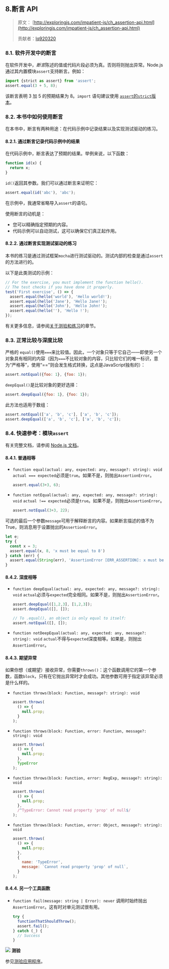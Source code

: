 ## 8.断言 API

> 原文： [http://exploringjs.com/impatient-js/ch_assertion-api.html](http://exploringjs.com/impatient-js/ch_assertion-api.html)
> 
> 贡献者：[lq920320](https://github.com/lq920320)

### 8.1. 软件开发中的断言

在软件开发中，*断言*陈述的值或代码片段必须为真。否则将则抛出异常。Node.js 通过其内置模块`assert`支持断言。例如：

```js
import {strict as assert} from 'assert';
assert.equal(3 + 5, 8);
```

该断言表明 3 加 5 的预期结果为 8。`import` 语句建议使用 [`assert`的`strict`版本](https://nodejs.org/api/assert.html#assert_strict_mode)。

### 8.2. 本书中如何使用断言

在本书中，断言有两种用途：在代码示例中记录结果以及实现测试驱动的练习。

#### 8.2.1. 通过断言记录代码示例中的结果

在代码示例中，断言表达了预期的结果。举例来说，以下函数：

```js
function id(x) {
  return x;
}
```

`id()`返回其参数。我们可以通过断言来证明它：

```js
assert.equal(id('abc'), 'abc');
```

在示例中，我通常省略导入`assert`的语句。

使用断言的动机是：
- 您可以精确指定预期的内容。
- 代码示例可以自动测试，这可以确保它们真正起作用。

#### 8.2.2. 通过断言实现测试驱动的练习

本书的练习是通过测试框架`mocha`进行测试驱动的。测试内部的检查是通过`assert`的方法进行的。

以下是此类测试的示例：

```js
// For the exercise, you must implement the function hello().
// The test checks if you have done it properly.
test('First exercise', () => {
  assert.equal(hello('world'), 'Hello world!');
  assert.equal(hello('Jane'), 'Hello Jane!');
  assert.equal(hello('John'), 'Hello John!');
  assert.equal(hello(''), 'Hello !');
});
```

有关更多信息，请参阅[关于测验和练习](/docs/11.md#91测验)的章节。

### 8.3. 正常比较与深度比较

严格的 `equal()`使用`===`来比较值。因此，一个对象只等于它自己——即使另一个对象具有相同的内容（因为`===`不比较对象的内容，只比较它们的唯一标识，意为“严格等”，使用“==”则会发生格式转换，这点是JavaScript独有的）：

```js
assert.notEqual({foo: 1}, {foo: 1});
```

`deepEqual()`是比较对象的更好选择：

```js
assert.deepEqual({foo: 1}, {foo: 1});
```

此方法也适用于数组：

```js
assert.notEqual(['a', 'b', 'c'], ['a', 'b', 'c']);
assert.deepEqual(['a', 'b', 'c'], ['a', 'b', 'c']);
```

### 8.4. 快速参考：模块`assert`

有关完整文档，请参阅 [Node.js 文档](https://nodejs.org/api/assert.html)。

#### 8.4.1. 普通相等

-   `function equal(actual: any, expected: any, message?: string): void`
    `actual === expected`必须是`true`。如果不是，则抛出`AssertionError`。
    
    ```js
    assert.equal(3+3, 6);
    ```

-   `function notEqual(actual: any, expected: any, message?: string): void`
    `actual !== expected`必须是`true`。如果不是，则抛出`AssertionError`。
    
    ```js
    assert.notEqual(3+3, 22);
    ```

可选的最后一个参数`message`可用于解释断言的内容。如果断言描述的值不为True，则消息用于设置抛出的`AssertionError`。

```js
let e;
try {
  const x = 3;
  assert.equal(x, 8, 'x must be equal to 8')
} catch (err) {
  assert.equal(String(err), 'AssertionError [ERR_ASSERTION]: x must be equal to 8');
}
```

#### 8.4.2. 深度相等

*   `function deepEqual(actual: any, expected: any, message?: string): void`
    `actual`必须与`expected`完全相同。如果不是，则抛出`AssertionError`。
    
    ```js
    assert.deepEqual([1,2,3], [1,2,3]);
    assert.deepEqual([], []);
    
    // To .equal(), an object is only equal to itself:
    assert.notEqual([], []);
    ```

*   `function notDeepEqual(actual: any, expected: any, message?: string): void`
    `actual`不得与`expected`深度相等。如果是，则抛出`AssertionError`。

#### 8.4.3. 期望异常

如果你想（或期望）接收异常，你需要`throws()`：这个函数调用它的第一个参数，函数`block`，只有在它抛出异常时才会成功。其他参数可用于指定该异常必须是什么样的。

- `function throws(block: Function, message?: string): void`

    ```js
    assert.throws(
      () => {
        null.prop;
      }
    );
    ```

- `function throws(block: Function, error: Function, message?: string): void`

    ```js
    assert.throws(
      () => {
        null.prop;
      },
      TypeError
    );
    ```

- `function throws(block: Function, error: RegExp, message?: string): void`

    ```js
    assert.throws(
      () => {
        null.prop;
      },
      /^TypeError: Cannot read property 'prop' of null$/
    );
    ```

- `function throws(block: Function, error: Object, message?: string): void`

    ```js
    assert.throws(
      () => {
        null.prop;
      },
      {
        name: 'TypeError',
        message: `Cannot read property 'prop' of null`,
      }
    );
    ```

#### 8.4.4. 另一个工具函数

- `function fail(message: string | Error): never`
    调用时始终抛出`AssertionError`。这有时对单元测试很有用。
    
    ```js
    try {
      functionThatShouldThrow();
      assert.fail();
    } catch (_) {
      // Success
    }
    ```

![](img/bf533f04c482f83bfc407f318306f995.svg) **测验**

参见[测验应用程序](/docs/11.md#91测验)。
